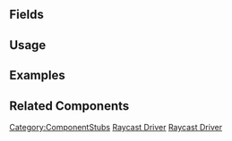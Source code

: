 <languages></languages> <translate>

## Fields

## Usage

## Examples

## Related Components

</translate>

[Category:ComponentStubs](Category:ComponentStubs "wikilink") [Raycast
Driver](Category:Components{{#translation:}} "wikilink") [Raycast
Driver](Category:Components:Transform:Drivers{{#translation:}} "wikilink")